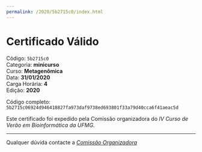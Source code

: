 ```yaml
---
permalink: /2020/5b2715c0/index.html
---
```


# Certificado Válido

Código: `5b2715c0`<br>
Categoria: **minicurso**<br>
Curso: **Metagenômica**<br>
Data: **31/01/2020**<br>
Carga Horária: **4**<br>
Edição: **2020**<br>


Código completo: `5b2715c06924d946418827fa973daf9738ed693801f33a79d40cca6f41aeac5d`


Este certificado foi expedido pela Comissão organizadora do *IV Curso de Verão em Bioinformática da UFMG*.

----

Qualquer dúvida contacte a [_Comissão Organizadora_](<mailto:cursobioinfoufmg@gmail.com$subject=[Certificados]>)

